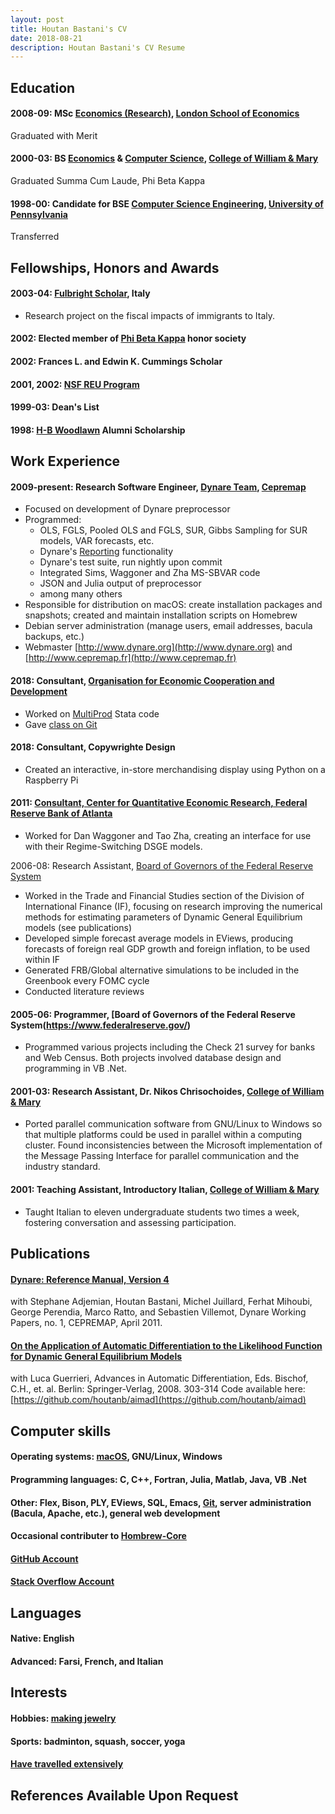 ```yaml
---
layout: post
title: Houtan Bastani's CV
date: 2018-08-21
description: Houtan Bastani's CV Resume
---
```


## Education
#### 2008-09: MSc [Economics (Research)](http://www.lse.ac.uk/economics/study/taught-masters), [London School of Economics](http://www.lse.ac.uk/)
Graduated with Merit
#### 2000-03: BS [Economics](https://www.wm.edu/as/economics/) & [Computer Science](https://www.wm.edu/as/computerscience/), [College of William & Mary](https://www.wm.edu/)
Graduated Summa Cum Laude, Phi Beta Kappa
#### 1998-00: Candidate for BSE [Computer Science Engineering](http://www.cis.upenn.edu/index.php), [University of Pennsylvania](https://www.upenn.edu/)
Transferred

## Fellowships, Honors and Awards
#### 2003-04: [Fulbright Scholar](http://us.fulbrightonline.org/program_country.html?id=54), Italy
- Research project on the fiscal impacts of immigrants to Italy.

#### 2002: Elected member of [Phi Beta Kappa](https://www.pbk.org/) honor society
#### 2002: Frances L. and Edwin K. Cummings Scholar
#### 2001, 2002: [NSF REU Program](https://www.nsf.gov/crssprgm/reu/)
#### 1999-03: Dean's List
#### 1998: [H-B Woodlawn](https://hbwoodlawn.apsva.us/) Alumni Scholarship

## Work Experience
#### 2009-present: Research Software Engineer, [Dynare Team](http://www.dynare.org/), [Cepremap](http://www.cepremap.fr/)
- Focused on development of Dynare preprocessor
- Programmed:
  - OLS, FGLS, Pooled OLS and FGLS, SUR, Gibbs Sampling for SUR models, VAR forecasts, etc.
  - Dynare's [Reporting](https://github.com/DynareTeam/reporting) functionality
  - Dynare's test suite, run nightly upon commit
  - Integrated Sims, Waggoner and Zha MS-SBVAR code
  - JSON and Julia output of preprocessor
  - among many others
- Responsible for distribution on macOS: create installation packages and snapshots; created and maintain installation scripts on Homebrew
- Debian server administration (manage users, email addresses, bacula backups, etc.)
- Webmaster [http://www.dynare.org](http://www.dynare.org) and [http://www.cepremap.fr](http://www.cepremap.fr)

#### 2018: Consultant, [Organisation for Economic Cooperation and Development](http://www.oecd.org/)
- Worked on [MultiProd](http://www.oecd.org/sti/ind/multiprod.htm) Stata code
- Gave [class on Git](/git)

#### 2018: Consultant, Copywrighte Design
- Created an interactive, in-store merchandising display using Python on a Raspberry Pi

#### 2011: [Consultant, Center for Quantitative Economic Research, Federal Reserve Bank of Atlanta](https://www.frbatlanta.org/cqer/)
- Worked for Dan Waggoner and Tao Zha, creating an interface for use with their Regime-Switching DSGE models.

2006-08: Research Assistant, [Board of Governors of the Federal Reserve System](https://www.federalreserve.gov/)
- Worked in the Trade and Financial Studies section of the Division of International Finance (IF), focusing on research improving the numerical methods for estimating parameters of Dynamic General Equilibrium models (see publications)
- Developed simple forecast average models in EViews, producing forecasts of foreign real GDP growth and foreign inflation, to be used within IF
- Generated FRB/Global alternative simulations to be included in the Greenbook every FOMC cycle
- Conducted literature reviews

#### 2005-06: Programmer, [Board of Governors of the Federal Reserve System(https://www.federalreserve.gov/)
- Programmed various projects including the Check 21 survey for banks and Web Census. Both projects involved database design and programming in VB .Net.

#### 2001-03: Research Assistant, Dr. Nikos Chrisochoides, [College of William & Mary](https://www.wm.edu/)
- Ported parallel communication software from GNU/Linux to Windows so that multiple platforms could be used in parallel within a computing cluster. Found inconsistencies between the Microsoft implementation of the Message Passing Interface for parallel communication and the industry standard.

#### 2001: Teaching Assistant, Introductory Italian, [College of William & Mary](https://www.wm.edu/)
- Taught Italian to eleven undergraduate students two times a week, fostering conversation and assessing participation.

## Publications
#### [Dynare: Reference Manual, Version 4](http://www.dynare.org/wp-repo/dynarewp001.pdf)
with Stephane Adjemian, Houtan Bastani, Michel Juillard, Ferhat Mihoubi, George Perendia, Marco Ratto, and Sebastien Villemot, Dynare Working Papers, no. 1, CEPREMAP, April 2011.

#### [On the Application of Automatic Differentiation to the Likelihood Function for Dynamic General Equilibrium Models](https://www.federalreserve.gov/pubs/ifdp/2008/920/ifdp920.pdf)
with Luca Guerrieri, Advances in Automatic Differentiation, Eds. Bischof, C.H., et. al. Berlin: Springer-Verlag, 2008. 303-314
Code available here: [https://github.com/houtanb/aimad](https://github.com/houtanb/aimad)

## Computer skills
#### Operating systems: [macOS](scientific-computing-on-macos/), GNU/Linux, Windows
#### Programming languages: C, C++, Fortran, Julia, Matlab, Java, VB .Net
#### Other: Flex, Bison, PLY, EViews, SQL, Emacs, [Git](git), server administration (Bacula, Apache, etc.), general web development
#### Occasional contributer to [Hombrew-Core](https://github.com/Homebrew/homebrew-core)
#### [GitHub Account](https://github.com/houtanb)
#### [Stack Overflow Account](https://stackoverflow.com/users/5449925/houtanb?tab=profile)

## Languages
#### Native: English
#### Advanced: Farsi, French, and Italian

## Interests
#### Hobbies: [making jewelry](https://www.instagram.com/hbcreated/)
#### Sports: badminton, squash, soccer, yoga
#### [Have travelled extensively](travel)

## References Available Upon Request
